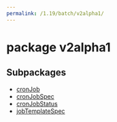 ```yaml
---
permalink: /1.19/batch/v2alpha1/
---
```


# package v2alpha1



## Subpackages

* [cronJob](batch-v2alpha1-cronJob.md)
* [cronJobSpec](batch-v2alpha1-cronJobSpec.md)
* [cronJobStatus](batch-v2alpha1-cronJobStatus.md)
* [jobTemplateSpec](batch-v2alpha1-jobTemplateSpec.md)